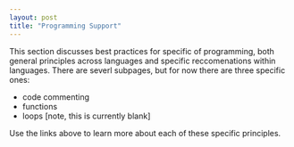 ```yaml
---
layout: post
title: "Programming Support"
---
```


This section discusses best practices for specific of programming, both general principles across languages and specific reccomenations within languages. There are severl subpages, but for now there are three specific ones:

* code commenting
* functions
* loops [note, this is currently blank]

Use the links above to learn more about each of these specific principles.
